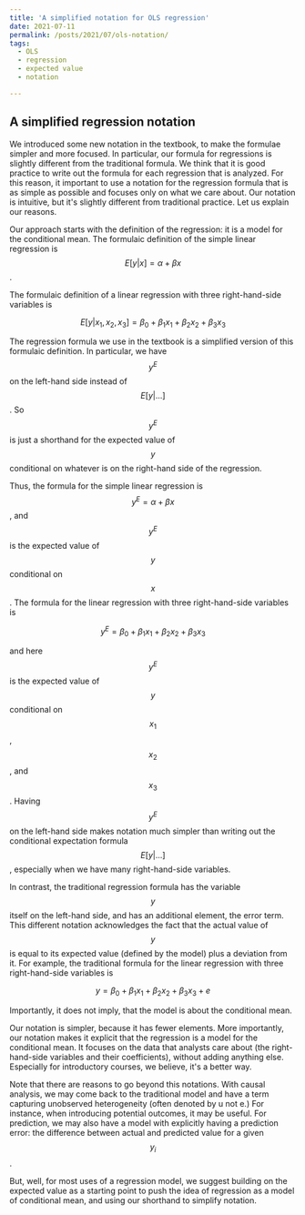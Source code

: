 ```yaml
---
title: 'A simplified notation for OLS regression'
date: 2021-07-11
permalink: /posts/2021/07/ols-notation/
tags:
  - OLS
  - regression
  - expected value
  - notation

---
```


## A simplified regression notation 

We introduced some new notation in the textbook, to make the formulae simpler and more focused. In particular, our formula for regressions is slightly different from the traditional formula. We think that it is good practice to write out the formula for each regression that is analyzed. For this reason, it important to use a notation for the regression formula that is as simple as possible and focuses only on what we care about. Our notation is intuitive, but it's slightly different from traditional practice. Let us explain our reasons.

Our approach starts with the definition of the regression: it is a model for the conditional mean. The formulaic definition of the simple linear regression is $$E[y|x]= \alpha + \beta x$$. 

The formulaic definition of a linear regression with three right-hand-side variables is 


$$
E[y|x_1, x_2, x_3]= \beta_0 + \beta_1 x_1 + \beta_2 x_2 + \beta_3 x_3
$$


The regression formula we use in the textbook is a simplified version of this formulaic definition. In particular, we have $$y^E$$ on the left-hand side instead of $$E[y|...]$$. So $$y^E$$ is just a shorthand for the expected value of $$y$$ conditional on whatever is on the right-hand side of the regression.

Thus, the formula for the simple linear regression is $$y^E = \alpha + \beta x$$, and $$y^E$$ is the expected value of $$y$$ conditional on $$x$$. The formula for the linear regression with three right-hand-side variables is 

$$
y^E= \beta_0 + \beta_1 x_1 + \beta_2 x_2 + \beta_3 x_3
$$ 

and here $$y^E$$ is the expected value of $$y$$ conditional on $$x_1$$, $$x_2$$, and $$x_3$$. Having $$y^E$$ on the left-hand side makes notation much simpler than writing out the conditional expectation formula $$E[y|...]$$, especially when we have many right-hand-side variables.

In contrast, the traditional regression formula has the variable $$y$$ itself on the left-hand side, and has an additional element, the error term. This different notation acknowledges the fact that the actual value of $$y$$ is equal to its expected value (defined by the model) plus a deviation from it. For example, the traditional formula for the linear regression with three right-hand-side variables is 

$$
y= \beta_0 + \beta_1 x_1 + \beta_2 x_2 + \beta_3 x_3 + e
$$

Importantly, it does not imply, that the model is about the conditional mean. 

Our notation is simpler, because it has fewer elements. More importantly, our notation makes it explicit that the regression is a model for the conditional mean. It focuses on the data that analysts care about (the right-hand-side variables and their coefficients), without adding anything else. Especially for introductory courses, we believe, it's a better way. 

Note that there are reasons to go beyond this notations. With causal analysis, we may come back to the traditional model and have a term capturing unobserved heterogeneity (often denoted by u not e.) For instance, when introducing potential outcomes, it may be useful. For prediction, we may also have a model with explicitly having a prediction error: the difference between actual and predicted value for a given $$y_i$$. 

But, well, for most uses of a regression model, we suggest building on the expected value as a starting point to push the idea of regression as a model of conditional mean, and using our shorthand to simplify notation. 